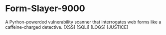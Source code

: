 # Form-Slayer-9000
A Pyrhon-powerded vulnerability scanner that interrogates web forms like a caffeine-charged detective. [XSS] [SQLi] [LOGS] [JUSTICE]
